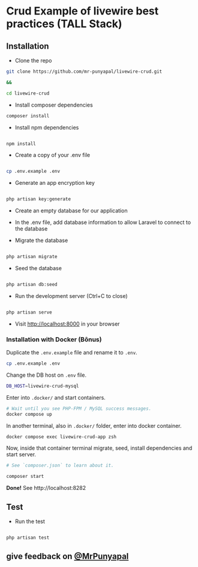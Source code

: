# Crud Example of livewire best practices (TALL Stack)

## Installation

- Clone the repo

```bash
git clone https://github.com/mr-punyapal/livewire-crud.git

&&

cd livewire-crud
```

- Install composer dependencies

```bash
composer install
```

- Install npm dependencies

```bash

npm install

```

- Create a copy of your .env file

```bash

cp .env.example .env

```

- Generate an app encryption key

```bash

php artisan key:generate

```

- Create an empty database for our application

- In the .env file, add database information to allow Laravel to connect to the database

- Migrate the database

```bash

php artisan migrate

```

- Seed the database

```bash

php artisan db:seed

```

- Run the development server (Ctrl+C to close)

```bash

php artisan serve

```

- Visit [http://localhost:8000](http://localhost:8000) in your browser


### Installation with Docker (Bônus)

Duplicate the `.env.example` file and rename it to `.env`.

```bash
cp .env.example .env
```

Change the DB host on `.env` file.
```bash
DB_HOST=livewire-crud-mysql
```

Enter into `.docker/` and start containers.

```bash
# Wait until you see PHP-FPM / MySQL success messages.
docker compose up 
```
In another terminal, also in `.docker/` folder, enter into docker container.

```bash
docker compose exec livewire-crud-app zsh
```

Now, inside that container terminal migrate, seed, install dependencies and start server.

```bash
# See `composer.json` to learn about it.

composer start
```
**Done!** See http://localhost:8282

## Test

- Run the test

```bash

php artisan test

```

## give feedback on [@MrPunyapal](https://x.com/MrPunyapal)
